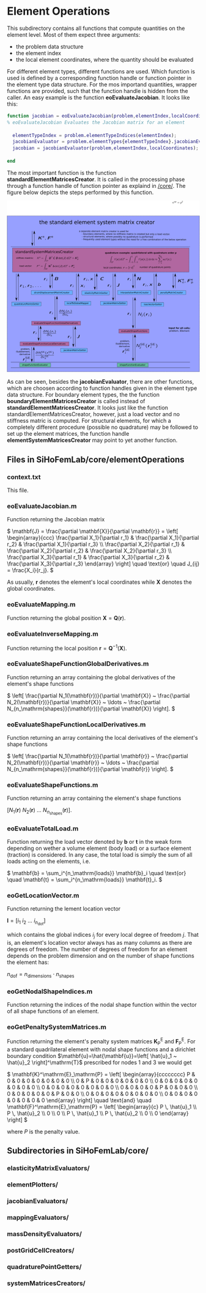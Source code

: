 # Element Operations #
This subdirectory contains all functions that compute quantities on the element level. Most of them expect three arguments:

* the problem data structure
* the element index
* the local element coordinates, where the quantity should be evaluated

For different element types, different functions are used. Which function is used is defined by a corresponding function handle or function pointer in the element type data structure.
For the mos importand quantities, wrapper functions are provided, such that the function handle is hidden from the caller. An easy example is the function **eoEvaluateJacobian**. 
It looks like this:

```matlab
function jacobian = eoEvaluateJacobian(problem,elementIndex,localCoordinates)
% eoEvaluateJacobian Evaluates the Jacobian matrix for an element

  elementTypeIndex = problem.elementTypeIndices(elementIndex);
  jacobianEvaluator = problem.elementTypes{elementTypeIndex}.jacobianEvaluator;
  jacobian = jacobianEvaluator(problem,elementIndex,localCoordinates);

end
```

The most important function is the function **standardElementMatricesCreator**. 
It is called in the processing phase through a function handle of function pointer as explaind in [/core/](/core/).
The figure below depicts the steps performed by this function.
 
![standard_element_matrices_creator.png](standard_element_matrices_creator.png)

As can be seen, besides the **jacobianEvaluator**, there are other functions, which are choosen according to function handles given in the element type data structure.
For boundary element types, the the function **boundaryElementMatricesCreator** is called instead of **standardElementMatricesCreator**.
It looks just like the function standardElementMatricesCreator, however, just a load vector and no stiffness matric is computed.
For structural elements, for which a completely different procedure (possible no quadrature) may be followed to set up the element matrices, the function handle **elementSystemMatricesCreator** may point to yet another function.

##  Files in SiHoFemLab/core/elementOperations  ##

### context.txt ###
This file. 

### eoEvaluateJacobian.m ###
Function returning the Jacobian matrix

$`
\mathbf{J}
= \frac{\partial \mathbf{X}}{\partial \mathbf{r}} 
= \left[ \begin{array}{ccc}
\frac{\partial X_1}{\partial r_1} &  \frac{\partial X_1}{\partial r_2} & \frac{\partial X_1}{\partial r_3} \\
\frac{\partial X_2}{\partial r_1} &  \frac{\partial X_2}{\partial r_2} & \frac{\partial X_2}{\partial r_3} \\
\frac{\partial X_3}{\partial r_1} &  \frac{\partial X_3}{\partial r_2} & \frac{\partial X_3}{\partial r_3}
\end{array} \right]
\quad \text{or} \quad
J_{ij} = \frac{X_i}{r_j}.
`$

As usually, $`\mathbf{r}`$ denotes the element's local coordinates while $`\mathbf{X}`$ denotes the global coordinates.

### eoEvaluateMapping.m ###
Function returning the global position $`\mathbf{X} = \mathbf{Q}(\mathbf{r})`$.

### eoEvaluateInverseMapping.m ###
Function returning the local position $`\mathbf{r} = \mathbf{Q}^{-1}(\mathbf{X})`$.

### eoEvaluateShapeFunctionGlobalDerivatives.m ###
Function returning an array containing the global derivatives of the element's shape functions

$`
\left[ \frac{\partial N_1(\mathbf{r})}{\partial \mathbf{X}} ~ \frac{\partial N_2(\mathbf{r})}{\partial \mathbf{X}} ~ \ldots ~ \frac{\partial N_{n_\mathrm{shapes}}(\mathbf{r})}{\partial \mathbf{X}} \right].
`$

### eoEvaluateShapeFunctionLocalDerivatives.m ###
Function returning an array containing the local derivatives of the element's shape functions

$`
\left[ \frac{\partial N_1(\mathbf{r})}{\partial \mathbf{r}} ~ \frac{\partial N_2(\mathbf{r})}{\partial \mathbf{r}} ~ \ldots ~ \frac{\partial N_{n_\mathrm{shapes}}(\mathbf{r})}{\partial \mathbf{r}} \right].
`$

### eoEvaluateShapeFunctions.m ###
Function returning an array containing the element's shape functions 

$`
\left[ N_1(\mathbf{r}) ~ N_2(\mathbf{r}) ~ \ldots ~ N_{n_\mathrm{shapes}}(\mathbf{r}) \right].
`$

### eoEvaluateTotalLoad.m ###
Function returning the load vector denoted by $`\mathbf{b}`$ or $`\mathbf{t}`$ in the weak form depending on wether a volume element (body load) or a surface element (traction) is considered. In any case, the total load is simply the sum of all loads acting on the elements, i.e. 

$`
\mathbf{b} = \sum_i^{n_\mathrm{loads}} \mathbf{b}_i \quad \text{or} \quad \mathbf{t} = \sum_i^{n_\mathrm{loads}} \mathbf{t}_i.
`$


### eoGetLocationVector.m ###
Function returning the lement location vector

$`
\mathbf{l} =
\left[ i_1 ~ i_2 ~ \ldots ~ i_{n_\mathrm{dof}} \right]
`$

which contains the global indices $`i_j`$ for every local degree of freedom $`j`$.
That is, an element's location vector always has as many columns as there are degrees of freedom. The number of degrees of freedom for an element depends on the problem dimension and on the number of shape functions the element has:

$`
n_\mathrm{dof} = n_\mathrm{dimensions} \cdot n_\mathrm{shapes}
`$

### eoGetNodalShapeIndices.m ###
Function returning the indices of the nodal shape function within the vector of all shape functions of an element.

### eoGetPenaltySystemMatrices.m ###
Function returning the element's penalty system matrices $`\mathbf{K}^\mathrm{E}_\mathrm{P}`$ and $`\mathbf{F}^\mathrm{E}_\mathrm{P}`$.
For a standard quadrilateral element with nodal shape functions and a dirichlet boundary condition $`\mathbf{u}=\hat{\mathbf{u}}=\left[ \hat{u}_1 ~ \hat{u}_2 \right]^\mathrm{T}`$ prescribed for nodes 1 and 3 we would get

$`
\mathbf{K}^\mathrm{E}_\mathrm{P} = \left[ \begin{array}{cccccccc}
P & 0 & 0 & 0 & 0 & 0 & 0 & 0 \\
0 & P & 0 & 0 & 0 & 0 & 0 & 0 \\
0 & 0 & 0 & 0 & 0 & 0 & 0 & 0 \\
0 & 0 & 0 & 0 & 0 & 0 & 0 & 0 \\
0 & 0 & 0 & 0 & P & 0 & 0 & 0 \\
0 & 0 & 0 & 0 & 0 & P & 0 & 0 \\
0 & 0 & 0 & 0 & 0 & 0 & 0 & 0 \\
0 & 0 & 0 & 0 & 0 & 0 & 0 & 0
\end{array} \right]
\quad \text{and} \quad 
\mathbf{F}^\mathrm{E}_\mathrm{P} = \left[ \begin{array}{c}
P \, \hat{u}_1 \\
P \, \hat{u}_2 \\
0 \\
0 \\
P \, \hat{u}_1 \\
P \, \hat{u}_2 \\
0 \\
0
\end{array} \right]
`$

where $`P`$ is the penalty value.


##  Subdirectories in SiHoFemLab/core/  ##

### elasticityMatrixEvaluators/ ###

### elementPlotters/ ###

### jacobianEvaluators/ ###

### mappingEvaluators/ ###

### massDensityEvaluators/ ###

### postGridCellCreators/ ###

### quadraturePointGetters/ ###

### systemMatricesCreators/ ###

